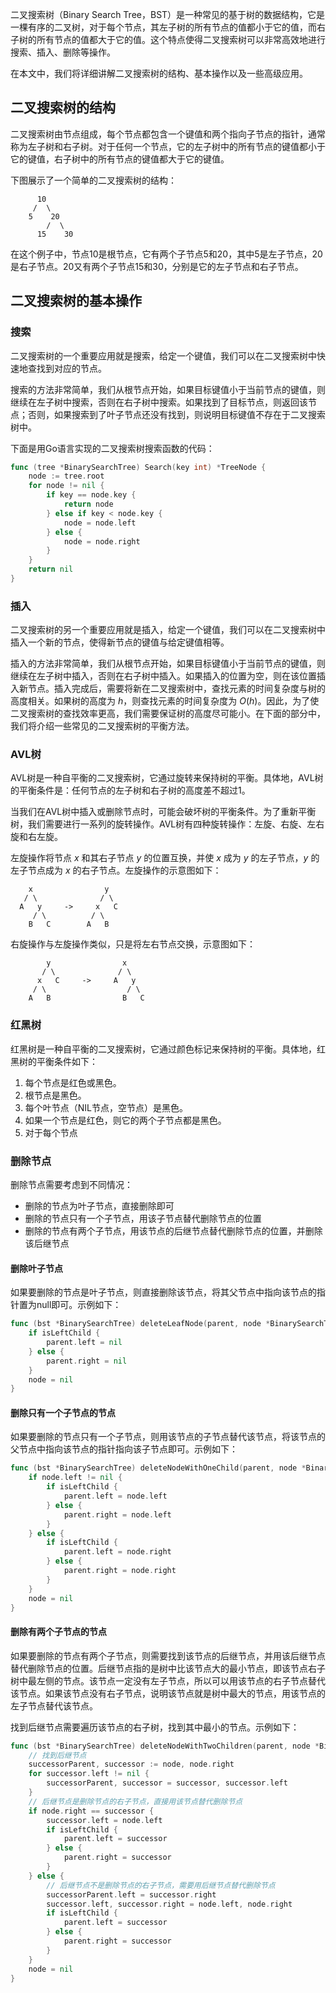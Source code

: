 二叉搜索树（Binary Search Tree，BST）是一种常见的基于树的数据结构，它是一棵有序的二叉树，对于每个节点，其左子树的所有节点的值都小于它的值，而右子树的所有节点的值都大于它的值。这个特点使得二叉搜索树可以非常高效地进行搜索、插入、删除等操作。

在本文中，我们将详细讲解二叉搜索树的结构、基本操作以及一些高级应用。

## 二叉搜索树的结构

二叉搜索树由节点组成，每个节点都包含一个键值和两个指向子节点的指针，通常称为左子树和右子树。对于任何一个节点，它的左子树中的所有节点的键值都小于它的键值，右子树中的所有节点的键值都大于它的键值。

下图展示了一个简单的二叉搜索树的结构：

```idl
      10
     /  \
    5    20
        /  \
      15    30

```

在这个例子中，节点10是根节点，它有两个子节点5和20，其中5是左子节点，20是右子节点。20又有两个子节点15和30，分别是它的左子节点和右子节点。

## 二叉搜索树的基本操作

### 搜索

二叉搜索树的一个重要应用就是搜索，给定一个键值，我们可以在二叉搜索树中快速地查找到对应的节点。

搜索的方法非常简单，我们从根节点开始，如果目标键值小于当前节点的键值，则继续在左子树中搜索，否则在右子树中搜索。如果找到了目标节点，则返回该节点；否则，如果搜索到了叶子节点还没有找到，则说明目标键值不存在于二叉搜索树中。

下面是用Go语言实现的二叉搜索树搜索函数的代码：

```go
func (tree *BinarySearchTree) Search(key int) *TreeNode {
    node := tree.root
    for node != nil {
        if key == node.key {
            return node
        } else if key < node.key {
            node = node.left
        } else {
            node = node.right
        }
    }
    return nil
}

```

### 插入

二叉搜索树的另一个重要应用就是插入，给定一个键值，我们可以在二叉搜索树中插入一个新的节点，使得新节点的键值与给定键值相等。

插入的方法非常简单，我们从根节点开始，如果目标键值小于当前节点的键值，则继续在左子树中插入，否则在右子树中插入。如果插入的位置为空，则在该位置插入新节点。插入完成后，需要将新在二叉搜索树中，查找元素的时间复杂度与树的高度相关。如果树的高度为 $h$，则查找元素的时间复杂度为 $O(h)$。因此，为了使二叉搜索树的查找效率更高，我们需要保证树的高度尽可能小。在下面的部分中，我们将介绍一些常见的二叉搜索树的平衡方法。

### AVL树

AVL树是一种自平衡的二叉搜索树，它通过旋转来保持树的平衡。具体地，AVL树的平衡条件是：任何节点的左子树和右子树的高度差不超过1。

当我们在AVL树中插入或删除节点时，可能会破坏树的平衡条件。为了重新平衡树，我们需要进行一系列的旋转操作。AVL树有四种旋转操作：左旋、右旋、左右旋和右左旋。

左旋操作将节点 $x$ 和其右子节点 $y$ 的位置互换，并使 $x$ 成为 $y$ 的左子节点，$y$ 的左子节点成为 $x$ 的右子节点。左旋操作的示意图如下：

        x                y
       / \              / \
      A   y     ->     x   C
         / \          / \
        B   C        A   B

右旋操作与左旋操作类似，只是将左右节点交换，示意图如下：

```
        y                x
       / \              / \
      x   C     ->     A   y
     / \                  / \
    A   B                B   C

```

### 红黑树

红黑树是一种自平衡的二叉搜索树，它通过颜色标记来保持树的平衡。具体地，红黑树的平衡条件如下：

1. 每个节点是红色或黑色。
2. 根节点是黑色。
3. 每个叶节点（NIL节点，空节点）是黑色。
4. 如果一个节点是红色，则它的两个子节点都是黑色。
5. 对于每个节点

### 删除节点

删除节点需要考虑到不同情况：

- 删除的节点为叶子节点，直接删除即可
- 删除的节点只有一个子节点，用该子节点替代删除节点的位置
- 删除的节点有两个子节点，用该节点的后继节点替代删除节点的位置，并删除该后继节点

#### 删除叶子节点

如果要删除的节点是叶子节点，则直接删除该节点，将其父节点中指向该节点的指针置为null即可。示例如下：

```go
func (bst *BinarySearchTree) deleteLeafNode(parent, node *BinarySearchTreeNode, isLeftChild bool) {
	if isLeftChild {
		parent.left = nil
	} else {
		parent.right = nil
	}
	node = nil
}

```

#### 删除只有一个子节点的节点

如果要删除的节点只有一个子节点，则用该节点的子节点替代该节点，将该节点的父节点中指向该节点的指针指向该子节点即可。示例如下：

```go
func (bst *BinarySearchTree) deleteNodeWithOneChild(parent, node *BinarySearchTreeNode, isLeftChild bool) {
	if node.left != nil {
		if isLeftChild {
			parent.left = node.left
		} else {
			parent.right = node.left
		}
	} else {
		if isLeftChild {
			parent.left = node.right
		} else {
			parent.right = node.right
		}
	}
	node = nil
}

```

#### 删除有两个子节点的节点

如果要删除的节点有两个子节点，则需要找到该节点的后继节点，并用该后继节点替代删除节点的位置。后继节点指的是树中比该节点大的最小节点，即该节点右子树中最左侧的节点。该节点一定没有左子节点，所以可以用该节点的右子节点替代该节点。如果该节点没有右子节点，说明该节点就是树中最大的节点，用该节点的左子节点替代该节点。

找到后继节点需要遍历该节点的右子树，找到其中最小的节点。示例如下：

```go
func (bst *BinarySearchTree) deleteNodeWithTwoChildren(parent, node *BinarySearchTreeNode, isLeftChild bool) {
	// 找到后继节点
	successorParent, successor := node, node.right
	for successor.left != nil {
		successorParent, successor = successor, successor.left
	}
	// 后继节点是删除节点的右子节点，直接用该节点替代删除节点
	if node.right == successor {
		successor.left = node.left
		if isLeftChild {
			parent.left = successor
		} else {
			parent.right = successor
		}
	} else {
		// 后继节点不是删除节点的右子节点，需要用后继节点替代删除节点
		successorParent.left = successor.right
		successor.left, successor.right = node.left, node.right
		if isLeftChild {
			parent.left = successor
		} else {
			parent.right = successor
		}
	}
	node = nil
}

```